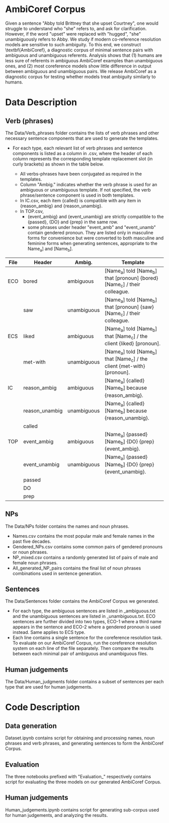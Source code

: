 # AmbiCoref Corpus

Given a sentence "Abby told Brittney that she upset Courtney", one would struggle to understand who "she" refers to, and ask for clarification. However, if the word "upset" were replaced with "hugged", "she" unambiguously refers to Abby. We study if modern co-reference resolution models are sensitive to such ambiguity.
To this end, we construct \textbf{AmbiCoref}, a diagnostic corpus of minimal sentence pairs with ambiguous and unambiguous referents.
Analysis shows that (1) humans are less sure of referents in ambiguous AmbiCoref examples than unambiguous ones, and (2) most coreference models show little difference in output between ambiguous and unambiguous pairs.
We release AmbiCoref as a diagnostic corpus for testing whether models treat ambiguity similarly to humans.
  
# Data Description 
	
## Verb (phrases) 
The Data/Verb_phrases folder contains the lists of verb phrases and other necessary sentence components that are used to generate the templates. 
* For each type, each relevant list of verb phrases and sentence components is listed as a column in <Type>.csv, where the header of each column represents the corresponding template replacement slot (in curly brackets) as shown in the table below.
	* All verbs-phrases have been conjugated as required in the templates.
	* Column "Ambig." indicates whether the verb phrase is used for an ambiguous or unambiguous template. If not specified, the verb phrase/sentence component is used in both templates.
    * In IC.csv, each item {called} is compatible with any item in {reason_ambig} and {reason_unambig}.   
	* In TOP.csv,
        * {event_ambig} and {event_unambig} are strictly compatible to the {passed}, {DO} and {prep} in the same row.    
        * some phrases under header "event_amb" and "event_unamb" contain gendered pronoun. They are listed only in masculine forms for convenience but were converted to both masculine and feminine forms when generating sentences, appropriate to the Name<sub>a</sub>] and [Name<sub>b</sub>].

| File | Header         | Ambig.      | Template                                                                                                |
|------|----------------|-------------|---------------------------------------------------------------------------------------------------------|
| ECO  | bored          | ambiguous   | [Name<sub>a</sub>] told [Name<sub>b</sub>] that [pronoun] {bored} [Name<sub>c</sub>] / their colleague. |
|      | saw            | unambiguous | [Name<sub>a</sub>] told [Name<sub>b</sub>] that [pronoun] {saw} [Name<sub>c</sub>] / their colleague.   |
| ECS  | liked          | ambiguous   | [Name<sub>a</sub>] told [Name<sub>b</sub>] that [Name<sub>c</sub>] / the client {liked} [pronoun].      |
|      | met-with       | unambiguous | [Name<sub>a</sub>] told [Name<sub>b</sub>] that [Name<sub>c</sub>] / the client {met-with} [pronoun].   |
| IC   | reason_ambig   | ambiguous   | [Name<sub>a</sub>] {called} [Name<sub>b</sub>] because {reason_ambig}.                                  |
|      | reason_unambig | unambiguous | [Name<sub>a</sub>] {called} [Name<sub>b</sub>] because {reason_unambig}.                                |
|      | called         |             |                                                                                                         |
| TOP  | event_ambig    | ambiguous   | [Name<sub>a</sub>] {passed} [Name<sub>b</sub>] {DO} {prep} {event_ambig}.                               |
|      | event_unambig  | unambiguous | [Name<sub>a</sub>] {passed} [Name<sub>b</sub>] {DO} {prep} {event_unambig}.                             |
|      | passed         |             |                                                                                                         |
|      | DO             |             |                                                                                                         |
|      | prep           |             |                                                                                                         |

## NPs
The Data/NPs folder contains the names and noun phrases.
* Names.csv contains the most popular male and female names in the past five decades.
* Gendered_NPs.csv contains some common pairs of gendered pronouns or noun phrases.
* NP_mixed.csv contains a randomly generated list of pairs of male and female noun phrases.
* All_generated_NP_pairs contains the final list of noun phrases combinations used in sentence generation.  

## Sentences
The Data/Sentences folder contains the AmbiCoref Corpus we generated. 
* For each type, the ambiguous sentences are listed in <Type>_ambiguous.txt and the unambiguous sentences are listed in <Type>_unambiguous.txt. ECO sentences are further divided into two types, ECO-1 where a third name appears in the sentence and ECO-2 where a gendered pronoun is used instead. Same applies to ECS type.
* Each line contains a single sentence for the coreference resolution task. To evaluate on our AmbiCoref Corpus, run the coreference resolution system on each line of the file separately. Then compare the results between each minimal pair of ambiguous and unambiguous files.

## Human judgements
The Data/Human_judgments folder contains a subset of sentences per each type that are used for human judgements.
	
# Code Description
## Data generation
Dataset.ipynb contains script for obtaining and processing names, noun phrases and verb phrases, and generating sentences to form the AmbiCoref Corpus.
## Evaluation 
The three notebooks prefixed with "Evaluation_" respectively contains script for evaluating the three models on our generated AmbiCoref Corpus.
## Human judgements
Human_judgements.ipynb contains script for generating sub-corpus used for human judgements, and analyzing the results.
